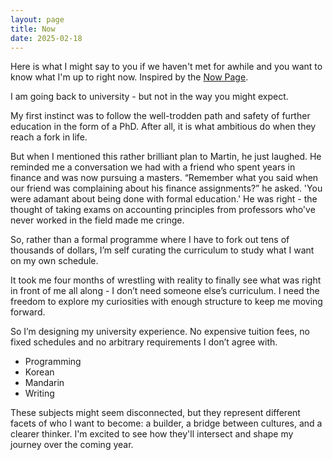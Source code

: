 ```yaml
---
layout: page
title: Now
date: 2025-02-18
---
```


<p class="message">
Here is what I might say to you if we haven't met for awhile and you want to know what I'm up to right now. Inspired by the <a href="https://nownownow.com/about">Now Page</a>.
</p>


I am going back to university - but not in the way you might expect.

My first instinct was to follow the well-trodden path and safety of further education in the form of a PhD. After all, it is what ambitious do when they reach a fork in life. 

But when I mentioned this rather brilliant plan to Martin, he just laughed. He reminded me a conversation we had with a friend who spent years in finance and was now pursuing a masters. “Remember what you said when our friend was complaining about his finance assignments?” he asked. 'You were adamant about being done with formal education.' He was right - the thought of taking exams on accounting principles from professors who've never worked in the field made me cringe.

So, rather than a formal programme where I have to fork out tens of thousands of dollars, I’m self curating the curriculum to study what I want on my own schedule. 

It took me four months of wrestling with reality to finally see what was right in front of me all along - I don’t need someone else’s curriculum. I need the freedom to explore my curiosities with enough structure to keep me moving forward.

So I’m designing my university experience. No expensive tuition fees, no fixed schedules and no arbitrary requirements I don’t agree with.

* Programming
* Korean
* Mandarin
* Writing

These subjects might seem disconnected, but they represent different facets of who I want to become: a builder, a bridge between cultures, and a clearer thinker. I'm excited to see how they'll intersect and shape my journey over the coming year.







